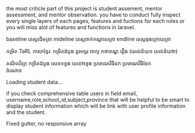the most criticle part of this project is student assement, mentor assessment, and mentor observation. you have to conduct fully inspect every single layers of each pages, features and fuctions for each roles or you will miss alot of features and functions in laravel.



baseline តេស្តដើមគ្រា
mideline តេស្តពាក់កណ្ដាលគ្រា
endline តេស្តចុងក្រោយគ្រា


កម្រិត TaRL
ភាសាខ្មែរ:
កម្រិតដំបូង
តួអក្សរ
ពាក្យ
កថាខណ្ឌ
រឿង (យល់ន័យ១ យល់ន័យ២)

 គណិតវិទ្យា
កម្រិតដំបូង
លេខ១ខ្ទង
លេខ២ខ្ទង
ប្រមាណវិធីដក                                                                                                  ប្រមាណវិធីចែក                                                                                                             
ចំណោទ


Loading student data...



if you check comprehensive table users in field email, username,role,school_id,subject,province
  that will be helpful to be smart to display student information which will be link with user
  profile information and the student. 



  Fixed gutter, no responsive array